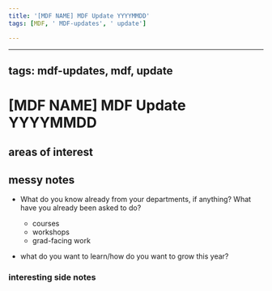 ```yaml
---
title: '[MDF NAME] MDF Update YYYYMMDD'
tags: [MDF, ' MDF-updates', ' update']

---
```


---
tags: mdf-updates, mdf, update
---


# [MDF NAME] MDF Update YYYYMMDD


## areas of interest



## messy notes

* What do you know already from your departments, if anything? What have you already been asked to do?
    * courses
    * workshops 
    * grad-facing work

   
* what do you want to learn/how do you want to grow this year?
        
        
### interesting side notes 